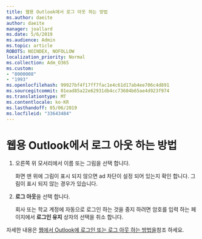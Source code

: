 ```yaml
---
title: 웹용 Outlook에서 로그 아웃 하는 방법
ms.author: daeite
author: daeite
manager: joallard
ms.date: 5/6/2019
ms.audience: Admin
ms.topic: article
ROBOTS: NOINDEX, NOFOLLOW
localization_priority: Normal
ms.collection: Adm_O365
ms.custom:
- "8000008"
- "1993"
ms.openlocfilehash: 99927bf4f17ff7fac1e4c61d17ab4ee706c4d891
ms.sourcegitcommit: 01ead85a22e62931db4cc73604b65ae4d923f974
ms.translationtype: MT
ms.contentlocale: ko-KR
ms.lasthandoff: 05/06/2019
ms.locfileid: "33643484"
---
```

# <a name="how-to-sign-out-of-outlook-on-the-web"></a>웹용 Outlook에서 로그 아웃 하는 방법

1. 오른쪽 위 모서리에서 이름 또는 그림을 선택 합니다.
    
    화면 맨 위에 그림이 표시 되지 않으면 ad 차단이 설정 되어 있는지 확인 합니다. 그림이 표시 되지 않는 경우가 있습니다.
    
2. **로그 아웃**을 선택 합니다. 
    
    회사 또는 학교 계정에 자동으로 로그인 하는 것을 중지 하려면 암호를 입력 하는 페이지에서 **로그인 유지** 상자의 선택을 취소 합니다. 
    
자세한 내용은 [웹에서 Outlook에 로그인 또는 로그 아웃 하는 방법을](https://support.office.com/article/763fab4d-0138-4814-b450-37fc286bcb79)참조 하세요.